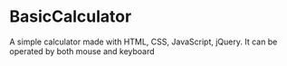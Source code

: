 # BasicCalculator
A simple calculator made with HTML, CSS, JavaScript, jQuery. It can be operated by both mouse and keyboard
